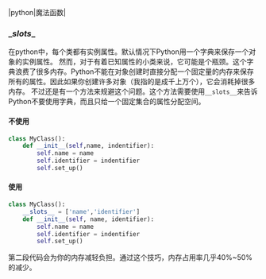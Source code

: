 

|python|魔法函数|

### \__slots__

在python中，每个类都有实例属性。默认情况下Python用一个字典来保存一个对象的实例属性。
然而，对于有着已知属性的小类来说，它可能是个瓶颈。这个字典浪费了很多内存。Python不能在对象创建时直接分配一个固定量的内存来保存所有的属性。因此如果你创建许多对象（我指的是成千上万个），它会消耗掉很多内存。
不过还是有一个方法来规避这个问题。这个方法需要使用`__slots__`来告诉Python不要使用字典，而且只给一个固定集合的属性分配空间。

#### 不使用
```python
class MyClass():
    def __init__(self,name, indentifier):
        self.name = name
        self.identifier = indentifier
        self.set_up()
```
#### 使用
```python
class MyClass():
    __slots__ = ['name','identifier']
    def __init__(self, name, identifier):
        self.name = name
        self.identifier = indentifier
        self.set_up()
```
第二段代码会为你的内存减轻负担。通过这个技巧，内存占用率几乎40%~50%的减少。


